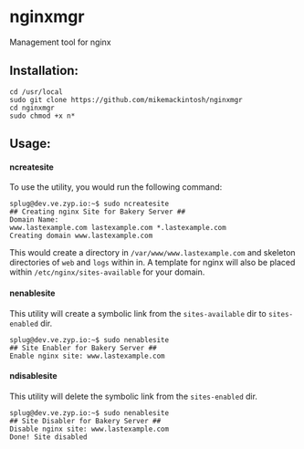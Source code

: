 nginxmgr
========

Management tool for nginx

## Installation:

    cd /usr/local
    sudo git clone https://github.com/mikemackintosh/nginxmgr
    cd nginxmgr
    sudo chmod +x n*

## Usage:

#### ncreatesite

To use the utility, you would run the following command:

    splug@dev.ve.zyp.io:~$ sudo ncreatesite 
    ## Creating nginx Site for Bakery Server ##
    Domain Name: 
    www.lastexample.com lastexample.com *.lastexample.com
    Creating domain www.lastexample.com

This would create a directory in `/var/www/www.lastexample.com` and skeleton directories of `web` and `logs` within in. A template for nginx will also be placed within `/etc/nginx/sites-available` for your domain.

#### nenablesite

This utility will create a symbolic link from the `sites-available` dir to `sites-enabled` dir. 

    splug@dev.ve.zyp.io:~$ sudo nenablesite
    ## Site Enabler for Bakery Server ##
    Enable nginx site: www.lastexample.com

#### ndisablesite

This utility will delete the symbolic link from the `sites-enabled` dir. 

    splug@dev.ve.zyp.io:~$ sudo nenablesite
    ## Site Disabler for Bakery Server ##
    Disable nginx site: www.lastexample.com
    Done! Site disabled
